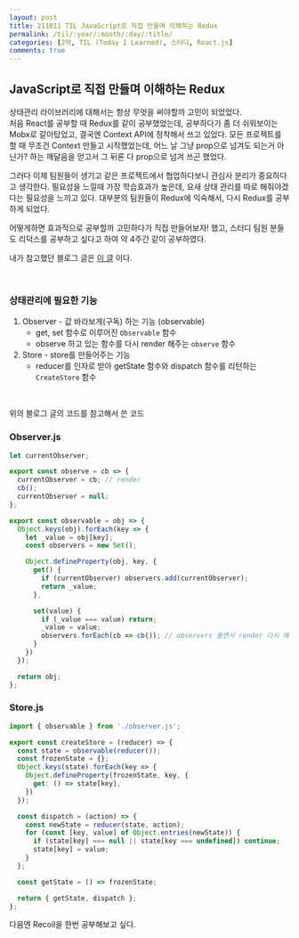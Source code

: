 ```yaml
---
layout: post
title: 211011 TIL JavaScript로 직접 만들며 이해하는 Redux 
permalink: /til/:year/:month/:day/:title/
categories: [2막, TIL (Today I Learned), 스터디, React.js]
comments: true
---
```


## JavaScript로 직접 만들며 이해하는 Redux 

상태관리 라이브러리에 대해서는 항상 무엇을 써야할까 고민이 되었었다.  
처음 React를 공부할 때 Redux를 같이 공부했었는데, 공부하다가 좀 더 쉬워보이는 Mobx로 갈아탔었고, 결국엔 Context API에 정착해서 쓰고 있었다.
모든 프로젝트를 할 때 무조건 Context 만들고 시작했었는데, 어느 날 그냥 prop으로 넘겨도 되는거 아닌가? 
하는 깨달음을 얻고서 그 뒤론 다 prop으로 넘겨 쓰곤 했었다. 

그러다 이제 팀원들이 생기고 같은 프로젝트에서 협업하다보니 관심사 분리가 중요하다고 생각한다. 
필요성을 느낄때 가장 학습효과가 높은데, 요새 상태 관리를 따로 해줘야겠다는 필요성을 느끼고 있다.
대부분의 팀원들이 Redux에 익숙해서, 다시 Redux를 공부하게 되었다.  

어떻게하면 효과적으로 공부할까 고민하다가 직접 만들어보자! 했고, 스터디 팀원 분들도 리덕스를 공부하고 싶다고 하여 약 4주간 같이 공부하였다. 

내가 참고했던 블로그 글은 [이 글](https://junilhwang.github.io/TIL/Javascript/Design/Vanilla-JS-Store/#_7-redux-%E1%84%86%E1%85%A1%E1%86%AB%E1%84%83%E1%85%B3%E1%86%AF%E1%84%80%E1%85%B5) 이다.

<br/>

### 상태관리에 필요한 기능 

1. Observer - 값 바라보게(구독) 하는 기능 (observable)  
   - get, set 함수로 이루어진 `Observable` 함수 
   - observe 하고 있는 함수를 다시 render 해주는 `observe` 함수  
2. Store - store를 만들어주는 기능
    - reducer를 인자로 받아 getState 함수와 dispatch 함수를 리턴하는 `CreateStore` 함수
    

<br/>

위의 블로그 글의 코드를 참고해서 쓴 코드
### Observer.js
```js
let currentObserver;

export const observe = cb => {
  currentObserver = cb; // render
  cb();
  currentObserver = null;
};

export const observable = obj => {
  Object.keys(obj).forEach(key => {
    let _value = obj[key];
    const observers = new Set();

    Object.defineProperty(obj, key, {
      get() {
        if (currentObserver) observers.add(currentObserver);
        return _value;
      },

      set(value) {
        if (_value === value) return;
        _value = value;
        observers.forEach(cb => cb()); // observers 돌면서 render 다시 해줌
      }
    })
  });

  return obj;
};

```

### Store.js
```js
import { observable } from './observer.js';

export const createStore = (reducer) => {
  const state = observable(reducer()); 
  const frozenState = {};
  Object.keys(state).forEach(key => {
    Object.defineProperty(frozenState, key, {
      get: () => state[key],
    })
  });

  const dispatch = (action) => {
    const newState = reducer(state, action);
    for (const [key, value] of Object.entries(newState)) {
      if (state[key] === null || state[key === undefined]) continue;
      state[key] = value;
    }
  };

  const getState = () => frozenState;

  return { getState, dispatch };
};

```


다음엔 Recoil을 한번 공부해보고 싶다. 
